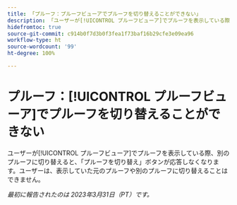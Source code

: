 ```yaml
---
title: 「プルーフ：プルーフビューアでプルーフを切り替えることができない」
description: 「ユーザーが[!UICONTROL プルーフビューア]でプルーフを表示している際に別のバージョンに切り替えると、バージョンのドロップダウンが無効になり、表示していた元のバージョンやプルーフの別のバージョンに戻すことができなくなります。」
hidefromtoc: true
source-git-commit: c914b0f7d3b0f3fea1f73baf16b29cfe3e09ea96
workflow-type: ht
source-wordcount: '99'
ht-degree: 100%

---
```



# プルーフ：[!UICONTROL プルーフビューア]でプルーフを切り替えることができない

ユーザーが[!UICONTROL プルーフビューア]でプルーフを表示している際、別のプルーフに切り替えると、「プルーフを切り替え」ボタンが応答しなくなります。ユーザーは、表示していた元のプルーフや別のプルーフに切り替えることはできません。

_最初に報告されたのは 2023年3月31日（PT）です。_
